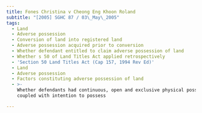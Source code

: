 ```yaml
---
title: Fones Christina v Cheong Eng Khoon Roland
subtitle: "[2005] SGHC 87 / 03\_May\_2005"
tags:
  - Land
  - Adverse possession
  - Conversion of land into registered land
  - Adverse possession acquired prior to conversion
  - Whether defendant entitled to claim adverse possession of land
  - Whether s 50 of Land Titles Act applied retrospectively
  - 'Section 50 Land Titles Act (Cap 157, 1994 Rev Ed)'
  - Land
  - Adverse possession
  - Factors constituting adverse possession of land
  - >-
    Whether defendants had continuous, open and exclusive physical possession
    coupled with intention to possess

---
```


